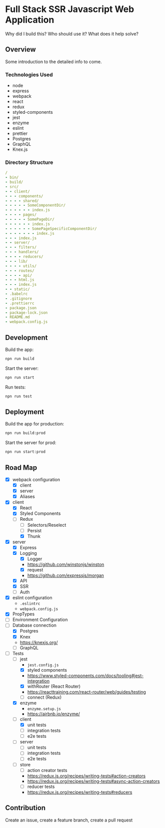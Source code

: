 # Full Stack SSR Javascript Web Application
Why did I build this?  Who should use it? What does it help solve?
## Overview
Some introduction to the detailed info to come.
### Technologies Used
- node
- express
- webpack
- react
- redux
- styled-components
- jest
- enzyme
- eslint
- prettier
- Postgres
- GraphQL
- Knex.js
### Directory Structure
```yaml
/
- bin/
- build/
- src/
- - client/
- - - components/
- - - - shared/
- - - - - SomeComponentDir/
- - - - - - index.js
- - - - pages/
- - - - - SomePageDir/
- - - - - - index.js
- - - - - - SomePageSpecificComponentDir/
- - - - - - - index.js
- - - index.js
- - server/
- - - filters/
- - - handlers/
- - - - reducers/
- - - lib/
- - - - utils/
- - - routes/
- - - - api/
- - - html.js
- - - index.js
- - static/
- .babelrc
- .gitignore
- .prettierrc
- package.json
- package-lock.json
- README.md
- webpack.config.js
```

## Development
Build the app:
```bash
npn run build
```

Start the server:
```bash
npn run start
```

Run tests:
```bash
npn run test
```

## Deployment
Build the app for production:
```bash
npn run build:prod
```

Start the server for prod:
```bash
npn run start:prod
```

## Road Map
- [x] webpack configuration
    - [x] client
    - [x] server
    - [x] Aliases
- [x] client
    - [x] React
    - [x] Styled Components
    - [ ] Redux
        - [ ] Selectors/Reselect
        - [ ] Persist
        - [x] Thunk
- [x] server
    - [x] Express
    - [x] Logging
        - [x] Logger
        - https://github.com/winstonjs/winston
        - [x] request
        - https://github.com/expressjs/morgan
    - [x] API
    - [x] SSR
    - [ ] Auth
- [x] eslint configuration
    - `.eslintrc`
    - `webpack.config.js`
- [x] PropTypes
- [ ] Environment Configuration
- [ ] Database connection
    - [x] Postgres
    - [x] Knex
    - https://knexjs.org/
    - [ ] GraphQL
- [ ] Tests
    - [ ] jest
        - `jest.config.js`
        - [x] styled components
        - https://www.styled-components.com/docs/tooling#jest-integration
        - [x] withRouter (React Router)
        - https://reacttraining.com/react-router/web/guides/testing
        - [ ] connect (Redux)
    - [x] enzyme
        - `enzyme.setup.js`
        - https://airbnb.io/enzyme/
    - [ ] client
        - [x] unit tests
        - [ ] integration tests
        - [ ] e2e tests
    - [ ] server
        - [ ] unit tests
        - [ ] integration tests
        - [ ] e2e tests
    - [ ] store
        - [ ] action creator tests
        - https://redux.js.org/recipes/writing-tests#action-creators
        - https://redux.js.org/recipes/writing-tests#async-action-creators
        - [ ] reducer tests
        - https://redux.js.org/recipes/writing-tests#reducers

## Contribution
Create an issue, create a feature branch, create a pull request
